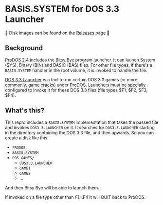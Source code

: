 # BASIS.SYSTEM for DOS 3.3 Launcher

💾 Disk images can be found on the [Releases](https://github.com/a2stuff/basis33/releases) page 💾


## Background

[ProDOS 2.4](https://prodos8.com/) includes the [Bitsy Bye](https://prodos8.com/bitsy-bye/) program launcher. It can launch System (SYS), Binary (BIN) and BASIC (BAS) files. For other file types, if there's a `BASIS.SYSTEM` handler in the root volume, it is invoked to handle the file.

[DOS 3.3 Launcher](http://apple2.org.za/gswv/a2zine/Docs/Dos33Launcher_Docs.txt) is a tool to run certain DOS 3.3 games (or more commonly, game cracks) under ProDOS. Launchers must be specially configured to invoke it for these DOS 3.3 files (file types $F1, $F2, $F3, $F4).

## What's this?

This repro includes a `BASIS.SYSTEM` implementation that takes the passed file and invokes `DOS3.3.LAUNCHER` on it. It searches for `DOS3.3.LAUNCHER` starting in the directory containing the DOS 3.3 file, and then upwards. So you can create a disk like this:

* `PRODOS`
* `BASIS.SYSTEM`
* `DOS.GAMES/`
    * `DOS3.3.LAUNCHER`
    * `GAME1`
    * `GAME2`
    * ...

And then Bitsy Bye will be able to launch them.

If invoked on a file type other than $F1...$F4 it will QUIT back to ProDOS.
